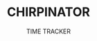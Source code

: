 ---
title: CHIRPINATOR
subtitle: TIME TRACKER
icon: stopwatch
image: /img/chirpinator.png
link: https://suxin.space/chirpinator/
---